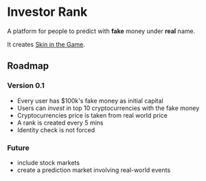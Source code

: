 # Investor Rank


A platform for people to predict with **fake** money under **real** name.

It creates [Skin in the Game](https://www.amazon.com/Skin-Game-Hidden-Asymmetries-Daily/dp/042528462X).

## Roadmap

### Version 0.1

- Every user has $100k's fake money as initial capital
- Users can *invest* in top 10 cryptocurrencies with the fake money
- Cryptocurrencies price is taken from real world price
- A rank is created every 5 mins
- Identity check is not forced

### Future

- include stock markets
- create a prediction market involving real-world events
